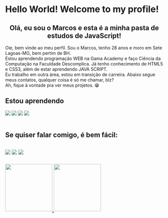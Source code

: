 <h1>Hello World! Welcome to my profile!
    <h2 align="center">Olá, eu sou o Marcos e esta é a minha pasta de estudos de JavaScript!</h2>
    <p>Oie, bem vinde ao meu perfil. Sou o Marcos, tenho 28 anos e moro em Sete Lagoas-MG, bem pertim de BH. <br>
        Estou aprendendo programação WEB na Gama Academy e faço Ciência da Computação na Faculdade Descomplica. 
        Já tenho conhecimento de HTML5 e CSS3, além de estar aprendendo JAVA SCRIPT. <br>
        Eu trabalho em outra área, estou em transição de carreira.
        Abaixo segue meus contatos, qualquer coisa é só me chamar, blz?<br>
        Ah, fique à vontade pra ver meus projetos. 😁
    </p>

<h2>Estou aprendendo</h2>
    
<div>
<img src="https://img.shields.io/badge/html5-%23E34F26.svg?logo=html5&logoColor=white">
<img src="https://img.shields.io/badge/css3-%231572B6.svg?logo=css3&logoColor=white" >
<img src="https://img.shields.io/badge/JavaScript-323330?style=for-the-badge&logo=javascript&logoColor=F7DF1E">
<img src="https://img.shields.io/badge/Node.js-339933?style=for-the-badge&logo=nodedotjs&logoColor=white">
</div>
<br>

<h2>Se quiser falar comigo, é bem fácil:<h2>
<div>
<a href="https://instagram.com/marcxstx" target="_blank"><img src="https://img.shields.io/badge/-Instagram-%23E4405F?style=for-the-badge&logo=instagram&logoColor=white" target="_blank"></a>
<a href = "mailto:marcxstx@gmail.com"><img src="https://img.shields.io/badge/Gmail-D14836?style=for-the-badge&logo=gmail&logoColor=white" target="_blank"></a>
<a href="https://www.linkedin.com/in/marcos-teixeira-jr2022" target="_blank"><img src="https://img.shields.io/badge/-LinkedIn-%230077B5?style=for-the-badge&logo=linkedin&logoColor=white" target="_blank"></a>   
</div>
<br>
<div>
    <a href="https://github.com/marcos-px">
    <img height="150em" src="https://github-readme-stats.vercel.app/api/top-langs/?username=marcos-px&layout=compact&langs_count=7&theme=dracula"/>
    <img height="150em" src="https://github-readme-stats.vercel.app/api?username=marcos-px&show_icons=true&theme=dracula&include_all_commits=true&count_private=true"/>
    </div>
    <br>